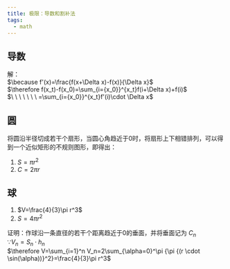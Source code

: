 ```yaml
---
title: 极限：导数和割补法
tags:
  - math
---
```


## 导数

解： <br> 
$\because f'(x)=\frac{f(x+\Delta x)-f(x)}{\Delta x}$ <br> 
$\therefore f(x_t)-f(x_0)=\sum_{i={x_0}}^{x_t}f(i+\Delta x)+f(i)$ <br> 
$\ \ \ \ \ \ \  =\sum_{i={x_0}}^{x_t}f'(i)\cdot \Delta x$ <br> 


## 圆

将圆沿半径切成若干个扇形，当圆心角趋近于0时，将扇形上下相错排列，可以得到一个近似矩形的不规则图形，即得出：
1. $S=\pi r^2$
2. $C=2\pi r$


## 球

1. $V=\frac{4}{3}\pi r^3$
2. $S=4\pi r^2$

证明：作球沿一条直径的若干个距离趋近于0的垂面，并将垂面记为 $C_n$ <br> 
 $\because V_n =S_n \cdot h_n$ <br> 
 $\therefore V=\sum_{i=1}^n V_n=2\sum_{\alpha=0}^\pi {\pi {(r \cdot \sin(\alpha))}^2}=\frac{4}{3}\pi r^3$ <br>